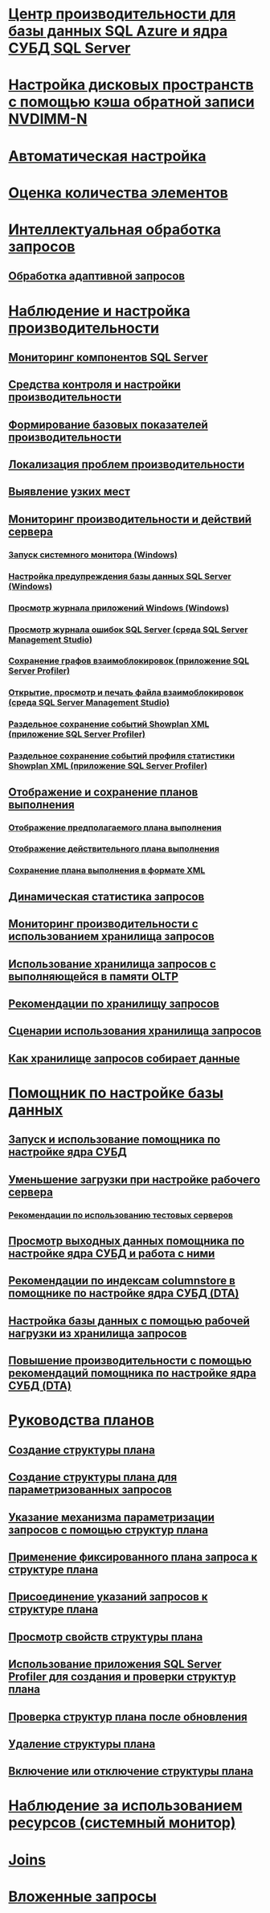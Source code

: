 
# [Центр производительности для базы данных SQL Azure и ядра СУБД SQL Server](performance-center-for-sql-server-database-engine-and-azure-sql-database.md)  
# [Настройка дисковых пространств с помощью кэша обратной записи NVDIMM-N](configuring-storage-spaces-with-a-nvdimm-n-write-back-cache.md)  

# [Автоматическая настройка](../automatic-tuning/automatic-tuning.md)
# [Оценка количества элементов](cardinality-estimation-sql-server.md)  
# [Интеллектуальная обработка запросов](intelligent-query-processing.md)
## [Обработка адаптивной запросов](adaptive-query-processing.md)

# [Наблюдение и настройка производительности](monitor-and-tune-for-performance.md)  
## [Мониторинг компонентов SQL Server](monitor-sql-server-components.md)  
## [Средства контроля и настройки производительности](performance-monitoring-and-tuning-tools.md)  

## [Формирование базовых показателей производительности](establish-a-performance-baseline.md)  
## [Локализация проблем производительности](isolate-performance-problems.md)  
## [Выявление узких мест](identify-bottlenecks.md)  
## [Мониторинг производительности и действий сервера](server-performance-and-activity-monitoring.md)  
### [Запуск системного монитора (Windows)](start-system-monitor-windows.md)  
### [Настройка предупреждения базы данных SQL Server (Windows)](set-up-a-sql-server-database-alert-windows.md)  
### [Просмотр журнала приложений Windows (Windows)](view-the-windows-application-log-windows-10.md)  
### [Просмотр журнала ошибок SQL Server (среда SQL Server Management Studio)](view-the-sql-server-error-log-sql-server-management-studio.md)  
### [Сохранение графов взаимоблокировок (приложение SQL Server Profiler)](save-deadlock-graphs-sql-server-profiler.md)  
### [Открытие, просмотр и печать файла взаимоблокировок (среда SQL Server Management Studio)](open-view-and-print-a-deadlock-file-sql-server-management-studio.md)  
### [Раздельное сохранение событий Showplan XML (приложение SQL Server Profiler)](save-showplan-xml-events-separately-sql-server-profiler.md)  
### [Раздельное сохранение событий профиля статистики Showplan XML (приложение SQL Server Profiler)](save-showplan-xml-statistics-profile-events-separately-sql-server-profiler.md)  
## [Отображение и сохранение планов выполнения](display-and-save-execution-plans.md)  
### [Отображение предполагаемого плана выполнения](display-the-estimated-execution-plan.md)  
### [Отображение действительного плана выполнения](display-an-actual-execution-plan.md)  
### [Сохранение плана выполнения в формате XML](save-an-execution-plan-in-xml-format.md)  
## [Динамическая статистика запросов](live-query-statistics.md)  
## [Мониторинг производительности с использованием хранилища запросов](monitoring-performance-by-using-the-query-store.md)  
## [Использование хранилища запросов с выполняющейся в памяти OLTP](using-the-query-store-with-in-memory-oltp.md)  
## [Рекомендации по хранилищу запросов](best-practice-with-the-query-store.md)  
## [Сценарии использования хранилища запросов](query-store-usage-scenarios.md)  
## [Как хранилище запросов собирает данные](how-query-store-collects-data.md)  


# [Помощник по настройке базы данных](database-engine-tuning-advisor.md)  
## [Запуск и использование помощника по настройке ядра СУБД](start-and-use-the-database-engine-tuning-advisor.md)  
## [Уменьшение загрузки при настройке рабочего сервера](reduce-the-production-server-tuning-load.md)  
### [Рекомендации по использованию тестовых серверов](considerations-for-using-test-servers.md)  
## [Просмотр выходных данных помощника по настройке ядра СУБД и работа с ними](view-and-work-with-the-output-from-the-database-engine-tuning-advisor.md)  
## [Рекомендации по индексам сolumnstore в помощнике по настройке ядра СУБД (DTA)](columnstore-index-recommendations-in-database-engine-tuning-advisor-dta.md)  
## [Настройка базы данных с помощью рабочей нагрузки из хранилища запросов](tuning-database-using-workload-from-query-store.md)  
## [Повышение производительности с помощью рекомендаций помощника по настройке ядра СУБД (DTA)](performance-improvements-using-dta-recommendations.md)  

# [Руководства планов](plan-guides.md)  
## [Создание структуры плана](create-a-new-plan-guide.md)  
## [Создание структуры плана для параметризованных запросов](create-a-plan-guide-for-parameterized-queries.md)  
## [Указание механизма параметризации запросов с помощью структур плана](specify-query-parameterization-behavior-by-using-plan-guides.md)  
## [Применение фиксированного плана запроса к структуре плана](apply-a-fixed-query-plan-to-a-plan-guide.md)  
## [Присоединение указаний запросов к структуре плана](attach-query-hints-to-a-plan-guide.md)  
## [Просмотр свойств структуры плана](view-plan-guide-properties.md)  
## [Использование приложения SQL Server Profiler для создания и проверки структур плана](use-sql-server-profiler-to-create-and-test-plan-guides.md)  
## [Проверка структур плана после обновления](validate-plan-guides-after-upgrade.md)  
## [Удаление структуры плана](delete-a-plan-guide.md)  
## [Включение или отключение структуры плана](enable-or-disable-a-plan-guide.md)  

# [Наблюдение за использованием ресурсов (системный монитор)](../performance-monitor/monitor-resource-usage-system-monitor.md)    

# [Joins](joins.md)   

# [Вложенные запросы](subqueries.md)    
